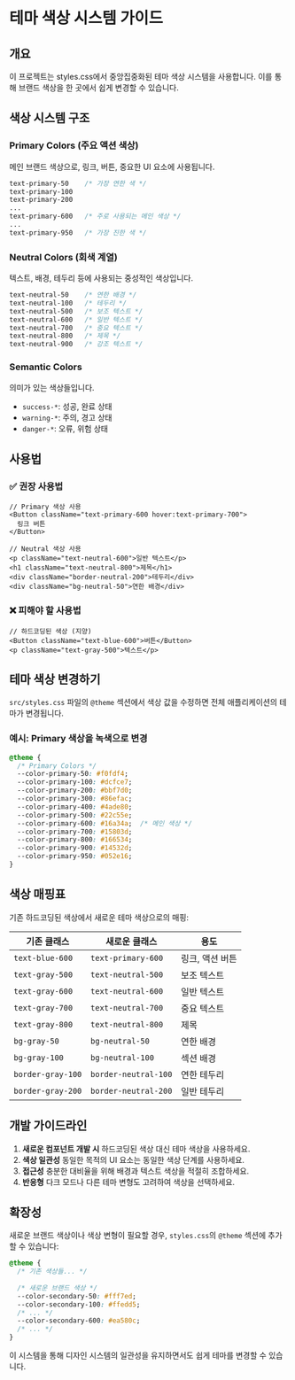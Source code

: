 # 테마 색상 시스템 가이드

## 개요

이 프로젝트는 styles.css에서 중앙집중화된 테마 색상 시스템을 사용합니다. 이를 통해 브랜드 색상을 한 곳에서 쉽게 변경할 수 있습니다.

## 색상 시스템 구조

### Primary Colors (주요 액션 색상)
메인 브랜드 색상으로, 링크, 버튼, 중요한 UI 요소에 사용됩니다.
```css
text-primary-50    /* 가장 연한 색 */
text-primary-100
text-primary-200
...
text-primary-600   /* 주로 사용되는 메인 색상 */
...
text-primary-950   /* 가장 진한 색 */
```

### Neutral Colors (회색 계열)
텍스트, 배경, 테두리 등에 사용되는 중성적인 색상입니다.
```css
text-neutral-50    /* 연한 배경 */
text-neutral-100   /* 테두리 */
text-neutral-500   /* 보조 텍스트 */
text-neutral-600   /* 일반 텍스트 */
text-neutral-700   /* 중요 텍스트 */
text-neutral-800   /* 제목 */
text-neutral-900   /* 강조 텍스트 */
```

### Semantic Colors
의미가 있는 색상들입니다.
- `success-*`: 성공, 완료 상태
- `warning-*`: 주의, 경고 상태  
- `danger-*`: 오류, 위험 상태

## 사용법

### ✅ 권장 사용법

```tsx
// Primary 색상 사용
<Button className="text-primary-600 hover:text-primary-700">
  링크 버튼
</Button>

// Neutral 색상 사용
<p className="text-neutral-600">일반 텍스트</p>
<h1 className="text-neutral-800">제목</h1>
<div className="border-neutral-200">테두리</div>
<div className="bg-neutral-50">연한 배경</div>
```

### ❌ 피해야 할 사용법

```tsx
// 하드코딩된 색상 (지양)
<Button className="text-blue-600">버튼</Button>
<p className="text-gray-500">텍스트</p>
```

## 테마 색상 변경하기

`src/styles.css` 파일의 `@theme` 섹션에서 색상 값을 수정하면 전체 애플리케이션의 테마가 변경됩니다.

### 예시: Primary 색상을 녹색으로 변경

```css
@theme {
  /* Primary Colors */
  --color-primary-50: #f0fdf4;
  --color-primary-100: #dcfce7;
  --color-primary-200: #bbf7d0;
  --color-primary-300: #86efac;
  --color-primary-400: #4ade80;
  --color-primary-500: #22c55e;
  --color-primary-600: #16a34a;  /* 메인 색상 */
  --color-primary-700: #15803d;
  --color-primary-800: #166534;
  --color-primary-900: #14532d;
  --color-primary-950: #052e16;
}
```

## 색상 매핑표

기존 하드코딩된 색상에서 새로운 테마 색상으로의 매핑:

| 기존 클래스       | 새로운 클래스        | 용도            |
| ----------------- | -------------------- | --------------- |
| `text-blue-600`   | `text-primary-600`   | 링크, 액션 버튼 |
| `text-gray-500`   | `text-neutral-500`   | 보조 텍스트     |
| `text-gray-600`   | `text-neutral-600`   | 일반 텍스트     |
| `text-gray-700`   | `text-neutral-700`   | 중요 텍스트     |
| `text-gray-800`   | `text-neutral-800`   | 제목            |
| `bg-gray-50`      | `bg-neutral-50`      | 연한 배경       |
| `bg-gray-100`     | `bg-neutral-100`     | 섹션 배경       |
| `border-gray-100` | `border-neutral-100` | 연한 테두리     |
| `border-gray-200` | `border-neutral-200` | 일반 테두리     |

## 개발 가이드라인

1. **새로운 컴포넌트 개발 시** 하드코딩된 색상 대신 테마 색상을 사용하세요.
2. **색상 일관성** 동일한 목적의 UI 요소는 동일한 색상 단계를 사용하세요.
3. **접근성** 충분한 대비율을 위해 배경과 텍스트 색상을 적절히 조합하세요.
4. **반응형** 다크 모드나 다른 테마 변형도 고려하여 색상을 선택하세요.

## 확장성

새로운 브랜드 색상이나 색상 변형이 필요할 경우, `styles.css`의 `@theme` 섹션에 추가할 수 있습니다:

```css
@theme {
  /* 기존 색상들... */
  
  /* 새로운 브랜드 색상 */
  --color-secondary-50: #fff7ed;
  --color-secondary-100: #ffedd5;
  /* ... */
  --color-secondary-600: #ea580c;
  /* ... */
}
```

이 시스템을 통해 디자인 시스템의 일관성을 유지하면서도 쉽게 테마를 변경할 수 있습니다. 